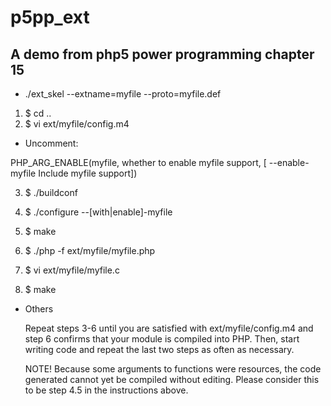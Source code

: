p5pp_ext
========

A demo from php5 power programming chapter 15
-------

* ./ext_skel --extname=myfile --proto=myfile.def

1.  $ cd ..
2.  $ vi ext/myfile/config.m4

* Uncomment: 

PHP_ARG_ENABLE(myfile, whether to enable myfile support,
[  --enable-myfile                 Include myfile support])


3.  $ ./buildconf
4.  $ ./configure --[with|enable]-myfile
5.  $ make
6.  $ ./php -f ext/myfile/myfile.php

7.  $ vi ext/myfile/myfile.c
8.  $ make

* Others

    Repeat steps 3-6 until you are satisfied with ext/myfile/config.m4 and
    step 6 confirms that your module is compiled into PHP. Then, start writing
    code and repeat the last two steps as often as necessary.

    NOTE! Because some arguments to functions were resources, the code generated
    cannot yet be compiled without editing. Please consider this to be step 4.5
    in the instructions above. 

